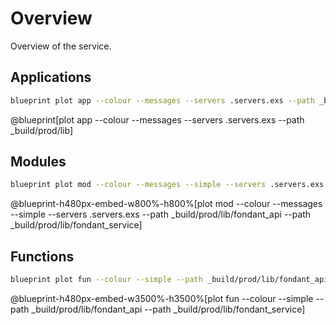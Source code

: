 # Overview

Overview of the service.

## Applications

```bash
blueprint plot app --colour --messages --servers .servers.exs --path _build/prod/lib
```
@blueprint[plot app --colour --messages --servers .servers.exs --path _build/prod/lib]


## Modules

```bash
blueprint plot mod --colour --messages --simple --servers .servers.exs --path _build/prod/lib/fondant_api --path _build/prod/lib/fondant_service
```
@blueprint-h480px-embed-w800%-h800%[plot mod --colour --messages --simple --servers .servers.exs --path _build/prod/lib/fondant_api --path _build/prod/lib/fondant_service]


## Functions

```bash
blueprint plot fun --colour --simple --path _build/prod/lib/fondant_api --path _build/prod/lib/fondant_service
```
@blueprint-h480px-embed-w3500%-h3500%[plot fun --colour --simple --path _build/prod/lib/fondant_api --path _build/prod/lib/fondant_service]

